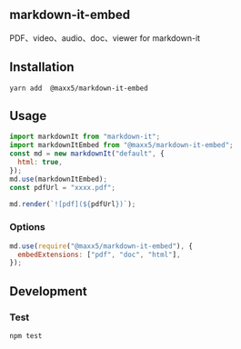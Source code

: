 ## markdown-it-embed

PDF、video、audio、doc、viewer for markdown-it

## Installation

```
yarn add  @maxx5/markdown-it-embed
```

## Usage

```js
import markdownIt from "markdown-it";
import markdownItEmbed from "@maxx5/markdown-it-embed";
const md = new markdownIt("default", {
  html: true,
});
md.use(markdownItEmbed);
const pdfUrl = "xxxx.pdf";

md.render(`![pdf](${pdfUrl})`);
```

### Options

```js
md.use(require("@maxx5/markdown-it-embed"), {
  embedExtensions: ["pdf", "doc", "html"],
});
```

## Development

### Test

```
npm test
```
